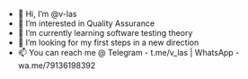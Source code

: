 - 👋 Hi, I’m @v-las
- 👀 I’m interested in Quality Assurance
- 🌱 I’m currently learning software testing theory
- 💞️ I’m looking for my first steps in a new direction
- 📫 You can reach me @ Telegram - t.me/v_las | WhatsApp - wa.me/79136198392

<!---
v-las/v-las is a ✨ special ✨ repository because its `README.md` (this file) appears on your GitHub profile.
You can click the Preview link to take a look at your changes.
--->
